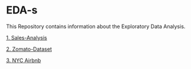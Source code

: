 # EDA-s
This Repository contains information about the Exploratory Data Analysis.

[1. Sales-Analysis](https://github.com/aman-singanamala/EDA-s/tree/main/SALES-ANALYSIS)

[2. Zomato-Dataset](https://github.com/aman-singanamala/EDA-s/tree/main/ZOMATO-DATASET)

[3. NYC Airbnb](https://github.com/aman-singanamala/EDA-s/blob/main/New-York-City-Airbnb-Open-Data/analysis.ipynb)

